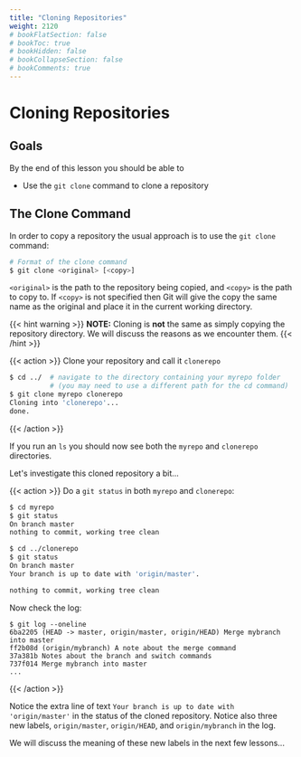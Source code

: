 ```yaml
---
title: "Cloning Repositories"
weight: 2120
# bookFlatSection: false
# bookToc: true
# bookHidden: false
# bookCollapseSection: false
# bookComments: true
---
```


# Cloning Repositories

## Goals

By the end of this lesson you should be able to 

- Use the `git clone` command to clone a repository

## The Clone Command

In order to copy a repository the usual approach is to use the `git clone` command:

```sh
# Format of the clone command
$ git clone <original> [<copy>]
```

`<original>` is the path to the repository being copied, and `<copy>` is the path to copy to.  If `<copy>` is not specified then Git will give the copy the same name as the original and place it in the current working directory.

{{< hint warning >}}
**NOTE:** Cloning is **not** the same as simply copying the repository directory.  We will discuss the reasons as we encounter them.
{{< /hint >}}

{{< action >}}
Clone your repository and call it `clonerepo`

```sh
$ cd ../  # navigate to the directory containing your myrepo folder
          # (you may need to use a different path for the cd command)
$ git clone myrepo clonerepo
Cloning into 'clonerepo'...
done.
```
{{< /action >}}

If you run an `ls` you should now see both the `myrepo` and `clonerepo` directories.

Let's investigate this cloned repository a bit...

{{< action >}}
Do a `git status` in both `myrepo` and `clonerepo`:

```sh
$ cd myrepo
$ git status
On branch master
nothing to commit, working tree clean

$ cd ../clonerepo
$ git status
On branch master
Your branch is up to date with 'origin/master'.

nothing to commit, working tree clean
```

Now check the log:

```text
$ git log --oneline
6ba2205 (HEAD -> master, origin/master, origin/HEAD) Merge mybranch into master
ff2b08d (origin/mybranch) A note about the merge command
37a381b Notes about the branch and switch commands
737f014 Merge mybranch into master
...
```

{{< /action >}}

Notice the extra line of text `Your branch is up to date with 'origin/master'` in the status of the cloned repository.  Notice also three new labels, `origin/master`, `origin/HEAD`, and `origin/mybranch` in the log.

We will discuss the meaning of these new labels in the next few lessons...